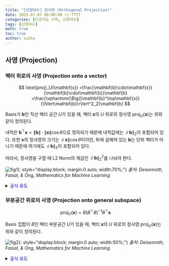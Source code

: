 ```yaml
---
title: "[선형대수] 정사영 (Orthogonal Projection)"
date: 2025-07-07 00:00:00 +/-TTTT
categories: [인공지능 수학, 선형대수]
tags: [선형대수]
math: true
toc: true
author: sunho
---
```


## 사영 (Projection)

### 벡터 위로의 사영 (Projection onto a vector)

$$
\text{proj}_U(\mathbf{x})
=\frac{\mathbf{b}\cdot\mathbf{x}}{\mathbf{b}\cdot\mathbf{b}}\mathbf{b}
=\frac{\vphantom{\Big(}\mathbf{b}^\top\mathbf{x}}{\lVert\mathbf{b}\rVert^2_2}\mathbf{b}
$$

Basis가 $\mathbf{b}$인 직선 벡터 공간 $U$가 있을 때, 벡터 $\mathbf{x}$의 $U$ 위로의 정사영 $\text{proj}_U(\mathbf{x})$는 위와 같이 정의된다.

내적은 $\mathbf{b}^\top\mathbf{x}=\lVert\mathbf{b}\rVert\cdot\lVert\mathbf{x}\rVert\cos\theta$으로 정의되기 때문에 내적값에는 $\lVert\mathbf{b}\rVert_2$이 포함되어 있다. 
또한 $\mathbf{x}$의 정사영의 크기는 $\lVert\mathbf{x}\rVert\cos\theta$이지만, 뒤에 곱해져 있는 $\mathbf{b}$는 단위 벡터가 아니기 때문에 여기에도 $\lVert\mathbf{b}\rVert_2$이 포함되어 있다. 

따라서, 정사영을 구할 때 L2 Norm의 제곱인 $\lVert\mathbf{b}\rVert_2^2$를 나눠야 한다.

![fig1](mlm/7-1.png){: style="display:block; margin:0 auto; width:70%;"}
_출처: Deisenroth, Faisal, & Ong, <i>Mathematics for Machine Learning</i>_

<details>
<summary><font color='blue'>공식 유도</font></summary>
<div markdown="1">

**1. $\text{proj}_U(\mathbf{x})$는 $U$ 내의 벡터이기 때문에 $\mathbf{b}$의 상수배이다.**

$$
\text{proj}_U(\mathbf{x})=\lambda\mathbf{b}
$$

**2. $\mathbf{x}-\lambda\mathbf{b}$는 $\mathbf{b}$와 직교한다.**

$$\langle\mathbf{x}-\lambda\mathbf{b},\mathbf{b}\rangle=0\to \mathbf{x}^\top\mathbf{b}=\lambda\mathbf{b}^\top\mathbf{b}
$$

**3. 수식을 정리한다.**
   
$$
\lambda=\frac{\mathbf{b}^\top\mathbf{x}}{\mathbf{b}^\top\mathbf{b}}~\to~\text{proj}_U(\mathbf{x})=\frac{\vphantom{\Big(}\mathbf{b}^\top\mathbf{x}}{\lVert\mathbf{b}\rVert}\mathbf{b}
$$

---

</div>
</details>

### 부분공간 위로의 사영 (Projection onto general subspace)

$$
\text{proj}_U(\mathbf{x})=B(B^\top B)^{-1}B^\top\mathbf{x}
$$

Basis 집합이 $B$인 벡터 부분공간 $U$가 있을 때, 벡터 $\mathbf{x}$의 $U$ 위로의 정사영 $\text{proj}_U(\mathbf{x})$는 위와 같이 정의된다.

![fig2](mlm/7-2.png){: style="display:block; margin:0 auto; width:50%;"}
_출처: Deisenroth, Faisal, & Ong, <i>Mathematics for Machine Learning</i>_

<details>
<summary><font color='blue'>공식 유도</font></summary>
<div markdown="1">

**1. $\text{proj}_U(\mathbf{x})$는 $U$ 내의 벡터이기 때문에 basis들의 선형 결합으로 표현될 수 있다.**

$$
\text{proj}_U(\mathbf{x})(\mathbf{x})=\lambda_1\mathbf{b}_1+\cdots+\lambda_m\mathbf{b}_m=B\boldsymbol\lambda
$$

**2. $\mathbf{x}-\pi_U(\mathbf{x})$는 $U$의 basis들과 직교한다.**

$$
\langle\mathbf{x}-\pi_U(\mathbf{x}),\mathbf{b}_1\rangle=0
\\
\vdots
\\
\langle\mathbf{x}-\pi_U(\mathbf{x}),\mathbf{b}_m\rangle=0
$$

**3. 위의 수식을 행렬로 표현한다.**

$$
\langle\mathbf{x}-B\boldsymbol\lambda,B\rangle=0
\to
\mathbf{x}^\top B=(B\boldsymbol\lambda)^\top B
$$
   
**4. 수식을 정리한다.**

$$
\boldsymbol\lambda=(B^\top B)^{-1}B^\top\mathbf{x}~\to~\text{proj}_U(\mathbf{x})(\mathbf{x})=B(B^\top B)^{-1}B^\top\mathbf{x}
$$

---

</div>
</details>
